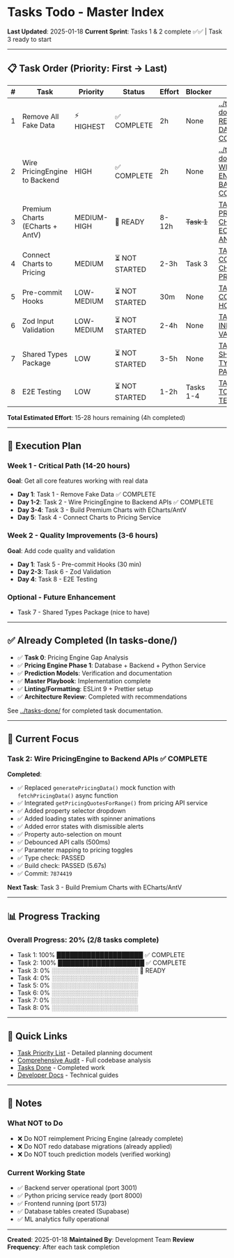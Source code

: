 # Tasks Todo - Master Index

**Last Updated**: 2025-01-18
**Current Sprint**: Tasks 1 & 2 complete ✅✅ | Task 3 ready to start

---

## 📋 Task Order (Priority: First → Last)

| #   | Task                            | Priority    | Status         | Effort | Blocker    | File                                                                                                                                 |
| --- | ------------------------------- | ----------- | -------------- | ------ | ---------- | ------------------------------------------------------------------------------------------------------------------------------------ |
| 1   | Remove All Fake Data            | ⚡ HIGHEST  | ✅ COMPLETE    | 2h     | None       | [../tasks-done/TASK-1-REMOVE-FAKE-DATA-COMPLETED.md](../tasks-done/TASK-1-REMOVE-FAKE-DATA-COMPLETED.md)                             |
| 2   | Wire PricingEngine to Backend   | HIGH        | ✅ COMPLETE    | 2h     | None       | [../tasks-done/TASK-2-WIRE-PRICING-ENGINE-TO-BACKEND-COMPLETED.md](../tasks-done/TASK-2-WIRE-PRICING-ENGINE-TO-BACKEND-COMPLETED.md) |
| 3   | Premium Charts (ECharts + AntV) | MEDIUM-HIGH | 🚀 READY       | 8-12h  | ~~Task 1~~ | [TASK-3-PREMIUM-CHARTS-ECHARTS-ANTV.md](TASK-3-PREMIUM-CHARTS-ECHARTS-ANTV.md)                                                       |
| 4   | Connect Charts to Pricing       | MEDIUM      | ⏳ NOT STARTED | 2-3h   | Task 3     | [TASK-4-CONNECT-CHARTS-TO-PRICING.md](TASK-4-CONNECT-CHARTS-TO-PRICING.md)                                                           |
| 5   | Pre-commit Hooks                | LOW-MEDIUM  | ⏳ NOT STARTED | 30m    | None       | [TASK-5-PRE-COMMIT-HOOKS.md](TASK-5-PRE-COMMIT-HOOKS.md)                                                                             |
| 6   | Zod Input Validation            | LOW-MEDIUM  | ⏳ NOT STARTED | 2-4h   | None       | [TASK-6-ZOD-INPUT-VALIDATION.md](TASK-6-ZOD-INPUT-VALIDATION.md)                                                                     |
| 7   | Shared Types Package            | LOW         | ⏳ NOT STARTED | 3-5h   | None       | [TASK-7-SHARED-TYPES-PACKAGE.md](TASK-7-SHARED-TYPES-PACKAGE.md)                                                                     |
| 8   | E2E Testing                     | LOW         | ⏳ NOT STARTED | 1-2h   | Tasks 1-4  | [TASK-8-END-TO-END-TESTING.md](TASK-8-END-TO-END-TESTING.md)                                                                         |

**Total Estimated Effort**: 15-28 hours remaining (4h completed)

---

## 🚀 Execution Plan

### Week 1 - Critical Path (14-20 hours)

**Goal**: Get all core features working with real data

- **Day 1**: Task 1 - Remove Fake Data ✅ COMPLETE
- **Day 1-2**: Task 2 - Wire PricingEngine to Backend APIs ✅ COMPLETE
- **Day 3-4**: Task 3 - Build Premium Charts with ECharts/AntV
- **Day 5**: Task 4 - Connect Charts to Pricing Service

### Week 2 - Quality Improvements (3-6 hours)

**Goal**: Add code quality and validation

- **Day 1**: Task 5 - Pre-commit Hooks (30 min)
- **Day 2-3**: Task 6 - Zod Validation
- **Day 4**: Task 8 - E2E Testing

### Optional - Future Enhancement

- Task 7 - Shared Types Package (nice to have)

---

## ✅ Already Completed (In tasks-done/)

- ✅ **Task 0**: Pricing Engine Gap Analysis
- ✅ **Pricing Engine Phase 1**: Database + Backend + Python Service
- ✅ **Prediction Models**: Verification and documentation
- ✅ **Master Playbook**: Implementation complete
- ✅ **Linting/Formatting**: ESLint 9 + Prettier setup
- ✅ **Architecture Review**: Completed with recommendations

See [../tasks-done/](../tasks-done/) for completed task documentation.

---

## 🎯 Current Focus

### Task 2: Wire PricingEngine to Backend APIs ✅ COMPLETE

**Completed**:

- ✅ Replaced `generatePricingData()` mock function with `fetchPricingData()` async function
- ✅ Integrated `getPricingQuotesForRange()` from pricing API service
- ✅ Added property selector dropdown
- ✅ Added loading states with spinner animations
- ✅ Added error states with dismissible alerts
- ✅ Property auto-selection on mount
- ✅ Debounced API calls (500ms)
- ✅ Parameter mapping to pricing toggles
- ✅ Type check: PASSED
- ✅ Build check: PASSED (5.67s)
- ✅ Commit: `7874419`

**Next Task**: Task 3 - Build Premium Charts with ECharts/AntV

---

## 📊 Progress Tracking

### Overall Progress: 20% (2/8 tasks complete)

- Task 1: 100% ████████████████████ ✅ COMPLETE
- Task 2: 100% ████████████████████ ✅ COMPLETE
- Task 3: 0% ░░░░░░░░░░░░░░░░░░░░ 🚀 READY
- Task 4: 0% ░░░░░░░░░░░░░░░░░░░░
- Task 5: 0% ░░░░░░░░░░░░░░░░░░░░
- Task 6: 0% ░░░░░░░░░░░░░░░░░░░░
- Task 7: 0% ░░░░░░░░░░░░░░░░░░░░
- Task 8: 0% ░░░░░░░░░░░░░░░░░░░░

---

## 🔗 Quick Links

- [Task Priority List](../TASK_PRIORITY_LIST.md) - Detailed planning document
- [Comprehensive Audit](../COMPREHENSIVE-AUDIT-2025-01-18.md) - Full codebase analysis
- [Tasks Done](../tasks-done/) - Completed work
- [Developer Docs](../developer/) - Technical guides

---

## 📝 Notes

### What NOT to Do

- ❌ Do NOT reimplement Pricing Engine (already complete)
- ❌ Do NOT redo database migrations (already applied)
- ❌ Do NOT touch prediction models (verified working)

### Current Working State

- ✅ Backend server operational (port 3001)
- ✅ Python pricing service ready (port 8000)
- ✅ Frontend running (port 5173)
- ✅ Database tables created (Supabase)
- ✅ ML analytics fully operational

---

**Created**: 2025-01-18
**Maintained By**: Development Team
**Review Frequency**: After each task completion
